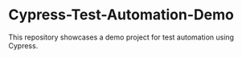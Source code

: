 # Cypress-Test-Automation-Demo
This repository showcases a demo project for test automation using Cypress.

